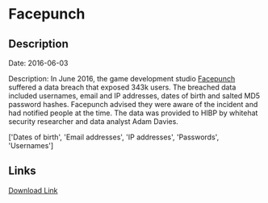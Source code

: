 # Facepunch

## Description

Date: 2016-06-03

Description:
In June 2016, the game development studio <a href="https://facepunch.com/" target="_blank" rel="noopener">Facepunch</a> suffered a data breach that exposed 343k users. The breached data included usernames, email and IP addresses, dates of birth and salted MD5 password hashes. Facepunch advised they were aware of the incident and had notified people at the time. The data was provided to HIBP by whitehat security researcher and data analyst Adam Davies.


['Dates of birth', 'Email addresses', 'IP addresses', 'Passwords', 'Usernames']

## Links

[Download Link](https://link-to.net/1229997/27.623935094912234/dynamic/?r=aHR0cHM6Ly93d3cubWVkaWFmaXJlLmNvbS92aWV3L0ZHSzNxRXRKa1E5cjJMUS9mYWNlcHVuY2guY29tL2ZpbGU=)